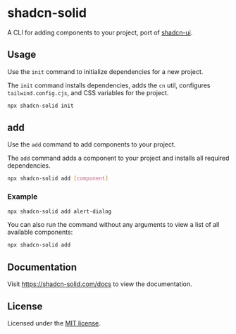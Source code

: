 # shadcn-solid

A CLI for adding components to your project, port of [shadcn-ui](https://github.com/shadcn/ui/tree/main/packages/cli).

## Usage

Use the `init` command to initialize dependencies for a new project.

The `init` command installs dependencies, adds the `cn` util, configures `tailwind.config.cjs`, and CSS variables for the project.

```bash
npx shadcn-solid init
```

## add

Use the `add` command to add components to your project.

The `add` command adds a component to your project and installs all required dependencies.

```bash
npx shadcn-solid add [component]
```

### Example

```bash
npx shadcn-solid add alert-dialog
```

You can also run the command without any arguments to view a list of all available components:

```bash
npx shadcn-solid add
```

## Documentation

Visit https://shadcn-solid.com/docs to view the documentation.

## License

Licensed under the [MIT license](https://github.com/hngngn/shadcn-solid/blob/main/LICENSE.md).

